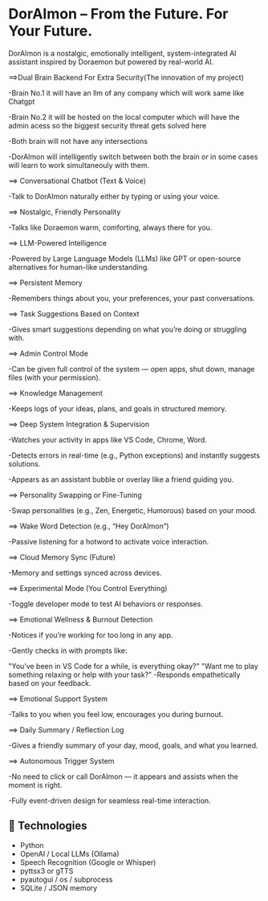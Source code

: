 # DorAImon – From the Future. For Your Future.

DorAImon is a nostalgic, emotionally intelligent, system-integrated AI assistant  inspired by Doraemon but powered by real-world AI.

==>Dual Brain Backend For Extra Security(The innovation of my project)

-Brain No.1 it will have an llm of any company which will work same like Chatgpt

-Brain No.2 it will be hosted on the local computer which will have the admin acess so the biggest security threat gets solved here

-Both brain will not have any intersections

-DorAImon will intelligently switch between both the brain or in some cases will learn to work simultaneouly with them.



==> Conversational Chatbot (Text & Voice)

-Talk to DorAImon naturally either by typing or using your voice.



==> Nostalgic, Friendly Personality

-Talks like Doraemon warm, comforting, always there for you.



==> LLM-Powered Intelligence

-Powered by Large Language Models (LLMs) like GPT or open-source alternatives for human-like understanding.



==> Persistent Memory

-Remembers things about you, your preferences, your past conversations.



==> Task Suggestions Based on Context

-Gives smart suggestions depending on what you’re doing or struggling with.



==> Admin Control Mode

-Can be given full control of the system — open apps, shut down, manage files (with your permission).



==> Knowledge Management

-Keeps logs of your ideas, plans, and goals in structured memory.



==> Deep System Integration & Supervision

-Watches your activity in apps like VS Code, Chrome, Word.

-Detects errors in real-time (e.g., Python exceptions) and instantly suggests solutions.

-Appears as an assistant bubble or overlay like a friend guiding you.



==> Personality Swapping or Fine-Tuning

-Swap personalities (e.g., Zen, Energetic, Humorous) based on your mood.



==> Wake Word Detection (e.g., “Hey DorAImon”)

-Passive listening for a hotword to activate voice interaction.



==> Cloud Memory Sync (Future)

-Memory and settings synced across devices.



==> Experimental Mode (You Control Everything)

-Toggle developer mode to test AI behaviors or responses.



==> Emotional Wellness & Burnout Detection

-Notices if you’re working for too long in any app.

-Gently checks in with prompts like:

"You’ve been in VS Code for a while, is everything okay?"
"Want me to play something relaxing or help with your task?"
-Responds empathetically based on your feedback.



==> Emotional Support System

-Talks to you when you feel low, encourages you during burnout.



==> Daily Summary / Reflection Log

-Gives a friendly summary of your day, mood, goals, and what you learned.



==> Autonomous Trigger System

-No need to click or call DorAImon — it appears and assists when the moment is right.

-Fully event-driven design for seamless real-time interaction.

## 🔧 Technologies
- Python
- OpenAI / Local LLMs (Ollama)
- Speech Recognition (Google or Whisper)
- pyttsx3 or gTTS
- pyautogui / os / subprocess
- SQLite / JSON memory

